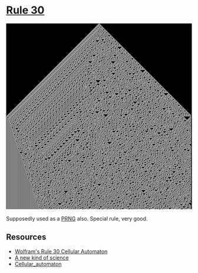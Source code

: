 # [Rule 30](https://en.wikipedia.org/wiki/Rule_30)

![Rule 30](./rule_30.png)

Supposedly used as a [PRNG](https://en.wikipedia.org/wiki/Rule_30#Random_number_generation) also. Special rule, very good.

## Resources
- [ Wolfram's Rule 30 Cellular Automaton](http://www.jgiesen.de/rule30/index.html)
- [A new kind of science](https://www.wolframscience.com/nks/)
- [Cellular_automaton](https://en.wikipedia.org/wiki/Cellular_automaton)

